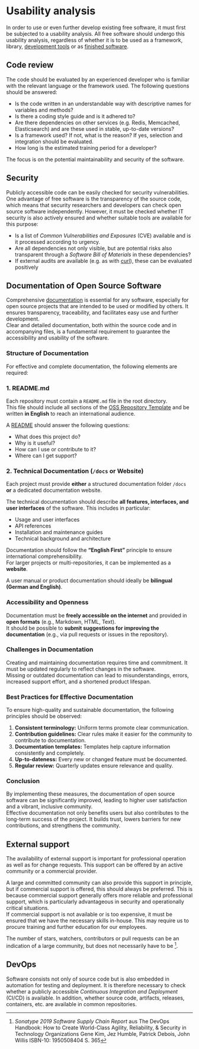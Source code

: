# Usability analysis

In order to use or even further develop existing free software, it must first be subjected to a usability analysis.
All free software should undergo this usability analysis, regardless of whether it is to be used as a framework, library, [development tools](./in-house-development.html) or as [finished software](./use.html).

## Code review

The code should be evaluated by an experienced developer who is familiar with the relevant language or the framework used. 
The following questions should be answered:

* Is the code written in an understandable way with descriptive names for variables and methods?
* Is there a coding style guide and is it adhered to?
* Are there dependencies on other services (e.g. Redis, Memcached, Elasticsearch) and are these used in stable, up-to-date versions?
* Is a framework used? If not, what is the reason? If yes, selection and integration should be evaluated.
* How long is the estimated training period for a developer?

The focus is on the potential maintainability and security of the software.


## Security

Publicly accessible code can be easily checked for security vulnerabilities.
One advantage of free software is the transparency of the source code, which means that security researchers and developers can check open source software independently.
However, it must be checked whether IT security is also actively ensured and whether suitable tools are available for this purpose:

* Is a list of _Common Vulnerabilities and Exposures_ (CVE) available and is it processed according to urgency.
* Are all dependencies not only visible, but are potential risks also transparent through a _Software Bill of Materials_ in these dependencies?
* If external audits are available (e.g. as with [curl](https://daniel.haxx.se/blog/2016/11/23/curl-security-audit/)), these can be evaluated positively

## Documentation of Open Source Software

Comprehensive [documentation](https://opensource.com/article/20/3/documentation) is essential for any software, especially for open source projects that are intended to be used or modified by others. It ensures transparency, traceability, and facilitates easy use and further development.  
Clear and detailed documentation, both within the source code and in accompanying files, is a fundamental requirement to guarantee the accessibility and usability of the software.  

### Structure of Documentation

For effective and complete documentation, the following elements are required:

### 1. README.md

Each repository must contain a `README.md` file in the root directory.  
This file should include all sections of the [OSS Repository Template](https://github.com/it-at-m/oss-repository-en-template/blob/main/README.md) and be written **in English** to reach an international audience.  

A [README](https://opensource.guide/de/starting-a-project/#eine-readme-schreiben) should answer the following questions:

* What does this project do?  
* Why is it useful?  
* How can I use or contribute to it?  
* Where can I get support?

### 2. Technical Documentation (`/docs` or Website)

Each project must provide **either** a structured documentation folder `/docs`  
**or** a dedicated documentation website.  

The technical documentation should describe **all features, interfaces, and user interfaces** of the software. This includes in particular:

* Usage and user interfaces  
* API references  
* Installation and maintenance guides  
* Technical background and architecture  

Documentation should follow the **“English First”** principle to ensure international comprehensibility.  
For larger projects or multi-repositories, it can be implemented as a **website**.  

A user manual or product documentation should ideally be **bilingual (German and English)**.  

### Accessibility and Openness

Documentation must be **freely accessible on the internet** and provided in **open formats** (e.g., Markdown, HTML, Text).  
It should be possible to **submit suggestions for improving the documentation** (e.g., via pull requests or issues in the repository).

### Challenges in Documentation

Creating and maintaining documentation requires time and commitment. It must be updated regularly to reflect changes in the software.  
Missing or outdated documentation can lead to misunderstandings, errors, increased support effort, and a shortened product lifespan.  

### Best Practices for Effective Documentation

To ensure high-quality and sustainable documentation, the following principles should be observed:

1. **Consistent terminology:** Uniform terms promote clear communication.  
2. **Contribution guidelines:** Clear rules make it easier for the community to contribute to documentation.  
3. **Documentation templates:** Templates help capture information consistently and completely.  
4. **Up-to-dateness:** Every new or changed feature must be documented.  
5. **Regular review:** Quarterly updates ensure relevance and quality.  

### Conclusion

By implementing these measures, the documentation of open source software can be significantly improved, leading to higher user satisfaction and a vibrant, inclusive community.  
Effective documentation not only benefits users but also contributes to the long-term success of the project. It builds trust, lowers barriers for new contributions, and strengthens the community.

## External support

The availability of external support is important for professional operation as well as for change requests.
This support can be offered by an active community or a commercial provider.

A large and committed community can also provide this support in principle, but if commercial support is offered, this should always be preferred.
This is because commercial support generally offers more reliable and professional support, which is particularly advantageous in security and operationally critical situations.  
If commercial support is not available or is too expensive, it must be ensured that we have the necessary skills in-house.
This may require us to procure training and further education for our employees.

The number of stars, watchers, contributors or pull requests can be an indication of a large community, but does not necessarily have to be [^DevOps_Handbook_stars].

## DevOps

Software consists not only of source code but is also embedded in automation for testing and deployment.
It is therefore necessary to check whether a publicly accessible _Continuous Integration and Deployment_ (CI/CD) is available.
In addition, whether source code, artifacts, releases, containers, etc. are available in common repositories.

[^DevOps_Handbook_stars]: _Sonatype 2019 Software Supply Chain Report_ aus The DevOps Handbook: How to Create World-Class Agility, Reliability, & Security in Technology Organizations Gene Kim, Jez Humble, Patrick Debois, John Willis ISBN-10: 1950508404 S. 365
